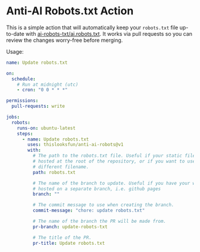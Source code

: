 # Anti-AI Robots.txt Action

This is a simple action that will automatically keep your `robots.txt` file up-to-date with [ai-robots-txt/ai.robots.txt](https://github.com/ai-robots-txt/ai.robots.txt). It works via pull requests so you can review the changes worry-free before merging.

Usage:

```yaml
name: Update robots.txt

on:
  schedule:
    # Run at midnight (utc)
    - cron: "0 0 * * *"

permissions:
  pull-requests: write

jobs:
  robots:
    runs-on: ubuntu-latest
    steps:
      - name: Update robots.txt
        uses: thislooksfun/anti-ai-robots@v1
        with:
          # The path to the robots.txt file. Useful if your static files are not
          # hosted at the root of the repository, or if you want to use a
          # different filename.
          path: robots.txt

          # The name of the branch to update. Useful if you have your website
          # hosted on a separate branch, i.e. github pages
          branch: ""

          # The commit message to use when creating the branch.
          commit-message: "chore: update robots.txt"

          # The name of the branch the PR will be made from.
          pr-branch: update-robots-txt

          # The title of the PR.
          pr-title: Update robots.txt
```
